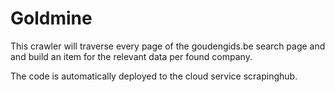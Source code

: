 # Goldmine
This crawler will traverse every page of the goudengids.be search page and and build an item for the relevant data per found company.

The code is automatically deployed to the cloud service scrapinghub. 